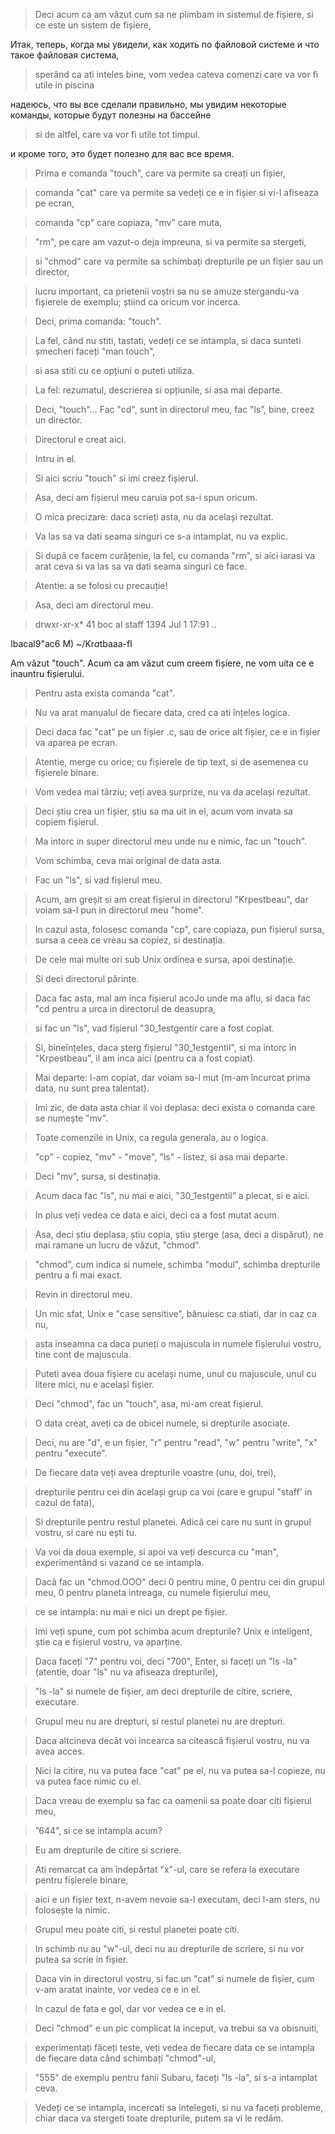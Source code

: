 > Deci acum ca am văzut cum sa ne plimbam in sistemul de fișiere, si ce este un sistem de fișiere,

Итак, теперь, когда мы увидели, как ходить по файловой системе и что такое файловая система,

> sperând ca ati inteles bine, vom vedea cateva comenzi care va vor fi utile in piscina

надеюсь, что вы все сделали правильно, мы увидим некоторые команды, которые будут полезны на бассейне

> si de altfel, care va vor fi utile tot timpul.

и кроме того, это будет полезно для вас все время.

> Prima e comanda "touch", care va permite sa creați un fișier,

> comanda "cat" care va permite sa vedeți ce e in fișier si vi-l afiseaza pe ecran,

> comanda "cp" care copiaza, "mv" care muta,

> "rm", pe care am vazut-o deja impreuna, si va permite sa stergeti,

> si "chmod" care va permite sa schimbați drepturile pe un fișier sau un director,

> lucru important, ca prietenii voștri sa nu se amuze stergandu-va fișierele de exemplu; știind ca oricum vor incerca.

> Deci, prima comanda: "touch".

> La fel, când nu stiti, tastati, vedeți ce se intampla, si daca sunteti șmecheri faceți "man touch",

> si asa stiti cu ce opțiuni o puteti utiliza.

> La fel: rezumatul, descrierea si opțiunile, si asa mai departe.

> Deci, "touch"... Fac "cd", sunt in directorul meu, fac "ls”, bine, creez un director.

> Directorul e creat aici.

> Intru in el.

> Si aici scriu "touch" si imi creez fișierul.

> Asa, deci am fișierul meu caruia pot sa-i spun oricum.

> O mica precizare: daca scrieți asta, nu da același rezultat.

> Va las sa va dati seama singuri ce s-a intamplat, nu va explic.

> Si după ce facem curățenie, la fel, cu comanda "rm", si aici iarasi va arat ceva si va las sa va dati seama singuri ce face.

> Atentie: a se folosi cu precauție!

> Asa, deci am directorul meu.

> drwxr-xr-x* 41 boc al staff 1394 Jul 1 17:91 ..

Ibacal9"ac6 M) ~/Kr*a*tbaaa-fl

Am văzut "touch". Acum ca am văzut cum creem fișiere, ne vom uita ce e inauntru fișierului.


> Pentru asta exista comanda "cat".

> Nu va arat manualul de fiecare data, cred ca ati înțeles logica.

> Deci daca fac "cat" pe un fișier .c, sau de orice alt fișier, ce e in fișier va aparea pe ecran.

> Atentie, merge cu orice; cu fișierele de tip text, si de asemenea cu fișierele binare.

> Vom vedea mai târziu; veți avea surprize, nu va da același rezultat.

> Deci știu crea un fișier, știu sa ma uit in el, acum vom invata sa copiem fișierul.

> Ma intorc in super directorul meu unde nu e nimic, fac un "touch".

> Vom schimba, ceva mai original de data asta.

> Fac un "ls", si vad fișierul meu.

> Acum, am greșit si am creat fișierul in directorul "Krpestbeau", dar voiam sa-l pun in directorul meu "home".

> In cazul asta, folosesc comanda "cp", care copiaza, pun fișierul sursa, sursa a ceea ce vreau sa copiez, si destinația.

> De cele mai multe ori sub Unix ordinea e sursa, apoi destinație.

> Si deci directorul părinte.

> Daca fac asta, mal am inca fișierul acoJo unde ma aflu, si daca fac "cd pentru a urca in directorul de deasupra,

> si fac un "ls", vad fișierul "30_1estgentir care a fost copiat.

> Si, bineînțeles, daca șterg fișierul "30_1estgentil", si ma intorc in "Krpestbeau", il am inca aici (pentru ca a fost copiat).

> Mai departe: l-am copiat, dar voiam sa-l mut (m-am încurcat prima data, nu sunt prea talentat).

> Imi zic, de data asta chiar il voi deplasa: deci exista o comanda care se numește "mv".

> Toate comenzile in Unix, ca regula generala, au o logica.

> "cp" - copiez, "mv" - "move", "ls" - listez, si asa mai departe.

> Deci "mv", sursa, si destinația.

> Acum daca fac "ls", nu mai e aici, "30_1estgentil” a plecat, si e aici.

> In plus veți vedea ce data e aici, deci ca a fost mutat acum.

> Asa, deci știu deplasa, știu copia, știu șterge (asa, deci a dispărut), ne mai ramane un lucru de văzut, "chmod".

> "chmod”, cum indica si numele, schimba "modul", schimba drepturile pentru a fi mai exact.

> Revin in directorul meu.

> Un mic sfat, Unix e "case sensitive", bănuiesc ca stiati, dar in caz ca nu,

> asta inseamna ca daca puneți o majuscula in numele fișierului vostru, tine cont de majuscula.

> Puteti avea doua fișiere cu același nume, unul cu majuscule, unul cu litere mici, nu e același fișier.


> Deci "chmod", fac un "touch", asa, mi-am creat fișierul.

> O data creat, aveți ca de obicei numele, si drepturile asociate.

> Deci, nu are "d", e un fișier, "r" pentru "read", "w" pentru "write", "x" pentru "execute".

> De fiecare data veți avea drepturile voastre (unu, doi, trei),

> drepturile pentru cei din același grup ca voi (care e grupul "staff' in cazul de fata),

> Si drepturile pentru restul planetei. Adică cei care nu sunt in grupul vostru, si care nu ești tu.

> Va voi da doua exemple, si apoi va veți descurca cu "man", experimentând si vazand ce se intampla.

> Dacâ fac un "chmod.OOO" deci 0 pentru mine, 0 pentru cei din grupul meu, 0 pentru planeta intreaga, cu numele fișierului meu,

> ce se intampla: nu mai e nici un drept pe fișier.

> Imi veți spune, cum pot schimba acum drepturile? Unix e inteligent, știe ca e fișierul vostru, va aparține.

> Daca faceți "7" pentru voi, deci "700", Enter, si faceți un "ls -la" (atentie, doar "ls" nu va afiseaza drepturile),

> "ls -la" si numele de fișier, am deci drepturile de citire, scriere, executare.

> Grupul meu nu are drepturi, si restul planetei nu are drepturi.

> Daca altcineva decât voi incearca sa citească fișierul vostru, nu va avea acces.

> Nici la citire, nu va putea face "cat" pe el, nu va putea sa-l copieze, nu va putea face nimic cu el.

> Daca vreau de exemplu sa fac ca oamenii sa poate doar citi fișierul meu,

> ”644”, si ce se intampla acum?

> Eu am drepturile de citire si scriere.

> Ati remarcat ca am îndepărtat "x"-ul, care se refera la executare pentru fișierele binare,

> aici e un fișier text, n-avem nevoie sa-l executam, deci l-am sters, nu folosește la nimic.

> Grupul meu poate citi, si restul planetei poate citi.

> In schimb nu au "w"-ul, deci nu au drepturile de scriere, si nu vor putea sa scrie in fișier.

> Daca vin in directorul vostru, si fac un "cat" si numele de fișier, cum v-am aratat inainte, vor vedea ce e in el.

> In cazul de fata e gol, dar vor vedea ce e in el.


> Deci "chmod" e un pic complicat la inceput, va trebui sa va obisnuiti,

> experimentați făceți teste, veți vedea de fiecare data ce se intampla de fiecare data când schimbați "chmod"-ul,

> "555" de exemplu pentru fanii Subaru, faceți "ls -la", si s-a intamplat ceva.

> Vedeți ce se intampla, incercati sa intelegeti, si nu va faceți probleme, chiar daca va stergeti toate drepturile, putem sa vi le redăm.

